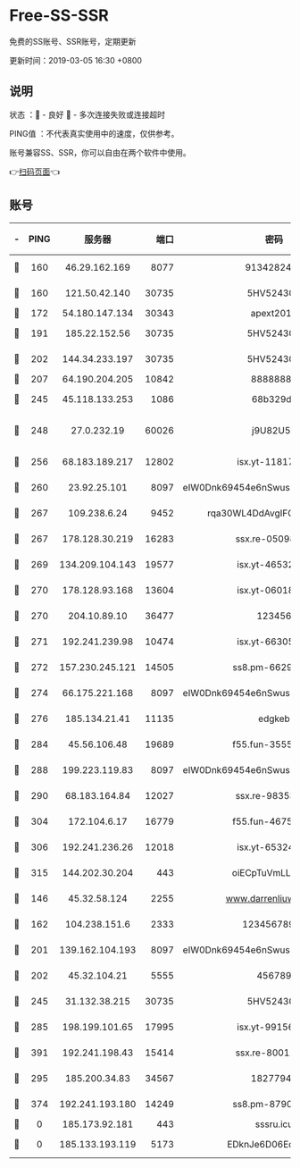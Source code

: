 # Free-SS-SSR

免费的SS账号、SSR账号，定期更新

更新时间：2019-03-05 16:30 +0800

## 说明

状态     ：🙂 - 良好 🙁 - 多次连接失败或连接超时

PING值   ：不代表真实使用中的速度，仅供参考。

账号兼容SS、SSR，你可以自由在两个软件中使用。

👉[扫码页面](https://liesauer.github.io/free-ss-ssr.github.io/)👈

## 账号

|-|PING|服务器|端口|密码|加密方式|区域|
|:----:|:----:|:-----:|-----:|:----:|:----:|:----:|
|🙂|160|46.29.162.169|8077|9134282479|aes-256-cfb|RU|
|🙂|160|121.50.42.140|30735|5HV52430C|aes-256-cfb|JP|
|🙂|172|54.180.147.134|30343|apext2019|chacha20|KR|
|🙂|191|185.22.152.56|30735|5HV52430C|aes-256-cfb|RU|
|🙂|202|144.34.233.197|30735|5HV52430C|aes-256-cfb|US|
|🙂|207|64.190.204.205|10842|88888888|rc4-md5|US|
|🙂|245|45.118.133.253|1086|68b329da|aes-256-cfb|SG|
|🙂|248|27.0.232.19|60026|j9U82U53|xchacha20-ietf-poly1305|HK|
|🙂|256|68.183.189.217|12802|isx.yt-11817272|aes-256-cfb|SG|
|🙂|260|23.92.25.101|8097|eIW0Dnk69454e6nSwuspv9DmS201tQ0D|aes-256-cfb|US|
|🙂|267|109.238.6.24|9452|rqa30WL4DdAvgIFG6Fs3znzTa|aes-256-cfb|FR|
|🙂|267|178.128.30.219|16283|ssx.re-05098737|aes-256-cfb|SG|
|🙂|269|134.209.104.143|19577|isx.yt-46532093|aes-256-cfb|SG|
|🙂|270|178.128.93.168|13604|isx.yt-06018557|aes-256-cfb|SG|
|🙂|270|204.10.89.10|36477|123456|aes-256-cfb|US|
|🙂|271|192.241.239.98|10474|isx.yt-66305789|aes-256-cfb|US|
|🙂|272|157.230.245.121|14505|ss8.pm-66291298|aes-256-cfb|SG|
|🙂|274|66.175.221.168|8097|eIW0Dnk69454e6nSwuspv9DmS201tQ0D|aes-256-cfb|US|
|🙂|276|185.134.21.41|11135|edgkeb|aes-256-cfb|GB|
|🙂|284|45.56.106.48|19689|f55.fun-35553896|aes-256-cfb|US|
|🙂|288|199.223.119.83|8097|eIW0Dnk69454e6nSwuspv9DmS201tQ0D|aes-256-cfb|US|
|🙂|290|68.183.164.84|12027|ssx.re-98353695|aes-256-cfb|US|
|🙂|304|172.104.6.17|16779|f55.fun-46758883|aes-256-cfb|US|
|🙂|306|192.241.236.26|12018|isx.yt-65324687|aes-256-cfb|US|
|🙂|315|144.202.30.204|443|oiECpTuVmLLxk4Ts|aes-256-cfb|US|
|🙂|146|45.32.58.124|2255|www.darrenliuwei.com|aes-256-cfb|JP|
|🙂|162|104.238.151.6|2333|12345678900|aes-256-cfb|JP|
|🙂|201|139.162.104.193|8097|eIW0Dnk69454e6nSwuspv9DmS201tQ0D|aes-256-cfb|JP|
|🙂|202|45.32.104.21|5555|456789|aes-256-cfb|SG|
|🙂|245|31.132.38.215|30735|5HV52430C|aes-256-cfb|US|
|🙂|285|198.199.101.65|17995|isx.yt-99156617|aes-256-cfb|US|
|🙂|391|192.241.198.43|15414|ssx.re-80011853|aes-256-cfb|US|
|🙁|295|185.200.34.83|34567|18277940|aes-256-cfb|US|
|🙁|374|192.241.193.180|14249|ss8.pm-87905446|aes-256-cfb|US|
|🙁|0|185.173.92.181|443|sssru.icu|rc4-md5|RU|
|🙁|0|185.133.193.119|5173|EDknJe6D06EoWDaw|aes-256-cfb|US|
